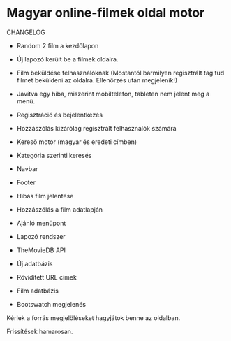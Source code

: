 # Magyar online-filmek oldal motor

CHANGELOG

- Random 2 film a kezdőlapon

- Új lapozó került be a filmek oldalra.

- Film beküldése felhasználóknak (Mostantól bármilyen regisztrált tag tud filmet beküldeni az oldalra. Ellenőrzés után megjelenik!)

- Javítva egy hiba, miszerint mobiltelefon, tableten nem jelent meg a menü.

- Regisztráció és bejelentkezés
- Hozzászólás kizárólag regisztrált felhasználók számára

- Kereső motor (magyar és eredeti címben)
- Kategória szerinti keresés
- Navbar
- Footer
- Hibás film jelentése
- Hozzászólás a film adatlapján
- Ajánló menüpont
- Lapozó rendszer
- TheMovieDB API
- Új adatbázis

- Rövidített URL címek
- Film adatbázis
- Bootswatch megjelenés

Kérlek a forrás megjelöléseket 
hagyjátok benne az oldalban.

Frissítések hamarosan.
